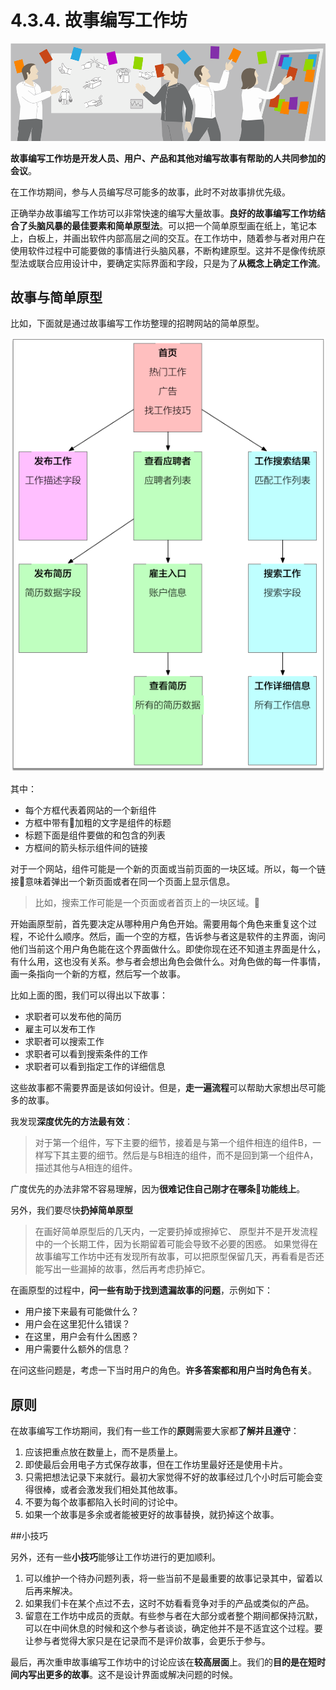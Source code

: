 # 4.3.4. 故事编写工作坊

![故事编写工作坊](images/workshop.png)

**故事编写工作坊是开发人员、用户、产品和其他对编写故事有帮助的人共同参加的会议**。

在工作坊期间，参与人员编写尽可能多的故事，此时不对故事排优先级。

正确举办故事编写工作坊可以非常快速的编写大量故事。**良好的故事编写工作坊结合了头脑风暴的最佳要素和简单原型法**。可以把一个简单原型画在纸上，笔记本上，白板上，并画出软件内部高层之间的交互。在工作坊中，随着参与者对用户在使用软件过程中可能要做的事情进行头脑风暴，不断构建原型。这并不是像传统原型法或联合应用设计中，要确定实际界面和字段，只是为了**从概念上确定工作流**。

## 故事与简单原型

比如，下面就是通过故事编写工作坊整理的招聘网站的简单原型。

![招聘网站简单原型](images/simple-mockup.png)

其中：
- 每个方框代表着网站的一个新组件
- 方框中带有加粗的文字是组件的标题
- 标题下面是组件要做的和包含的列表
- 方框间的箭头标示组件间的链接

对于一个网站，组件可能是一个新的页面或当前页面的一块区域。所以，每一个链接意味着弹出一个新页面或者在同一个页面上显示信息。

> 比如，搜索工作可能是一个页面或者首页上的一块区域。

开始画原型前，首先要决定从哪种用户角色开始。需要用每个角色来重复这个过程，不论什么顺序。然后，画一个空的方框，告诉参与者这是软件的主界面，询问他们当前这个用户角色能在这个界面做什么。即使你现在还不知道主界面是什么，有什么用，这也没有关系。参与者会想出角色会做什么。对角色做的每一件事情，画一条指向一个新的方框，然后写一个故事。

比如上面的图，我们可以得出以下故事：

- 求职者可以发布他的简历
- 雇主可以发布工作
- 求职者可以搜索工作
- 求职者可以看到搜索条件的工作
- 求职者可以看到指定工作的详细信息

这些故事都不需要界面是该如何设计。但是，**走一遍流程**可以帮助大家想出尽可能多的故事。

 我发现**深度优先的方法最有效**：

 > 对于第一个组件，写下主要的细节，接着是与第一个组件相连的组件B，一样写下其主要的细节。然后是与B相连的组件，而不是回到第一个组件A，描述其他与A相连的组件。

 广度优先的办法非常不容易理解，因为**很难记住自己刚才在哪条功能线上**。
 
 另外，我们要尽快**扔掉简单原型**
 
 > 在画好简单原型后的几天内，一定要扔掉或擦掉它、
 > 原型并不是开发流程中的一个长期工件，因为长期留着可能会导致不必要的困惑。
 > 如果觉得在故事编写工作坊中还有发现所有故事，可以把原型保留几天，再看看是否还能写出一些漏掉的故事，然后再考虑扔掉它。

 在画原型的过程中，**问一些有助于找到遗漏故事的问题**，示例如下：
 
 - 用户接下来最有可能做什么？
 - 用户会在这里犯什么错误？
 - 在这里，用户会有什么困惑？
 - 用户需要什么额外的信息？

 在问这些问题是，考虑一下当时用户的角色。**许多答案都和用户当时角色有关**。
 
 ## 原则
 
 在故事编写工作坊期间，我们有一些工作的**原则**需要大家都**了解并且遵守**：
 
 1. 应该把重点放在数量上，而不是质量上。
 2. 即使最后会用电子方式保存故事，但在工作坊里最好还是使用卡片。
 3. 只需把想法记录下来就行。最初大家觉得不好的故事经过几个小时后可能会变得很棒，或者会激发我们相处其他故事。
 4. 不要为每个故事都陷入长时间的讨论中。
 5. 如果一个故事是多余或者能被更好的故事替换，就扔掉这个故事。

 ##小技巧
 
 另外，还有一些**小技巧**能够让工作坊进行的更加顺利。
 
 1. 可以维护一个待办问题列表，将一些当前不是最重要的故事记录其中，留着以后再来解决。
 2. 如果我们卡在某个点过不去，这时不妨看看竞争对手的产品或类似的产品。
 3. 留意在工作坊中成员的贡献。有些参与者在大部分或者整个期间都保持沉默，可以在中间休息的时候和这个参与者谈谈，确定他并不是不适宜这个过程。要让参与者觉得大家只是在记录而不是评价故事，会更乐于参与。

 最后，再次重申故事编写工作坊中的讨论应该在**较高层面**上。我们的**目的是在短时间内写出更多的故事**。这不是设计界面或解决问题的时候。
